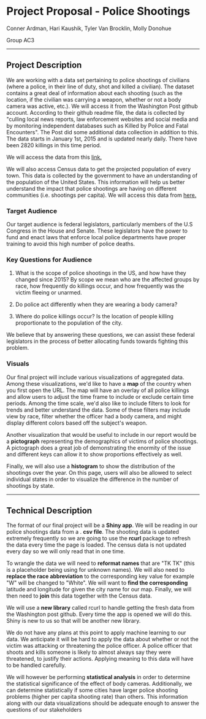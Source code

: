 # Project Proposal - Police Shootings

Conner Ardman, Hari Kaushik, Tyler Van Brocklin, Molly Donohue

Group AC3

---
## Project Description

We are working with a data set pertaining to police shootings of civilians (where a police, in their line of duty, shot and killed a civilian). The dataset contains a great deal of information about each shooting (such as the location, if the civilian was carrying a weapon, whether or not a body camera was active, etc.). We will access it from the Washington Post github account. According to their github readme file, the data is collected by &quot;culling local news reports, law enforcement websites and social media and by monitoring independent databases such as Killed by Police and Fatal Encounters&quot;. The Post did some additional data collection in addition to this. The data starts in January 1st, 2015 and is updated nearly daily. There have been 2820 killings in this time period.

We will access the data from this [link.](https://github.com/washingtonpost/data-police-shootings/blob/master/fatal-police-shootings-data.csv)

We will also access Census data to get the projected population of every town. This data is collected by the government to have an understanding of the population of the United States. This information will help us better understand the impact that police shootings are having on different communities (i.e. shootings per capita). We will access this data from [here.](https://www.census.gov/data/datasets/2016/demo/popest/total-cities-and-towns.html)

### Target Audience

Our target audience is federal legislators, particularly members of the U.S Congress in the House and Senate. These legislators have the power to fund and enact laws that enforce local police departments have proper training to avoid this high number of police deaths.

### Key Questions for Audience

1. What is the scope of police shootings in the US, and how have they changed since 2015? By scope we mean who are the affected groups by race, how frequently do killings occur, and how frequently was the victim fleeing or unarmed.

2. Do police act differently when they are wearing a body camera?

3. Where do police killings occur? Is the location of people killing proportionate to the population of the city.

We believe that by answering these questions, we can assist these federal legislators in the process of better allocating funds towards fighting this problem.

### Visuals

Our final project will include various visualizations of aggregated data. Among these visualizations, we&#39;d like to have a **map** of the country when you first open the URL. The map will have an overlay of all police killings and allow users to adjust the time frame to include or exclude certain time periods. Among the time scale, we&#39;d also like to include filters to look for trends and better understand the data. Some of these filters may include view by race, filter whether the officer had a body camera, and might display different colors based off the subject&#39;s weapon.

Another visualization that would be useful to include in our report would be a **pictograph** representing the demographics of victims of police shootings. A pictograph does a great job of demonstrating the enormity of the issue and different keys can allow it to show proportions effectively as well.

Finally, we will also use a **histogram** to show the distribution of the shootings over the year. On this page, users will also be allowed to select individual states in order to visualize the difference in the number of shootings by state.

---
## Technical Description

The format of our final project will be a **Shiny app**. We will be reading in our police shootings data from a . **csv file**. The shooting data is updated extremely frequently so we are going to use the **rcurl** package to refresh the data every time the page is loaded.  The census data is not updated every day so we will only read that in one time.

To wrangle the data we will need to **reformat names** that are &quot;TK TK&quot; (this is a placeholder being using for unknown names). We will also need to **replace the race abbreviation** to the corresponding key value for example &quot;W&quot; will be changed to &quot;White&quot;. We will want to **find the corresponding** latitude and longitude for given the city name for our map.  Finally, we will then need to **join** this data together with the Census data.

We will use a **new library** called rcurl to handle getting the fresh data from the Washington post github. Every time the app is opened we will do this. Shiny is new to us so that will be another new library.

We do not have any plans at this point to apply machine learning to our data. We anticipate it will be hard to apply the data about whether or not the victim was attacking or threatening the police officer. A police officer that shoots and kills someone is likely to almost always say they were threatened, to justify their actions. Applying meaning to this data will have to be handled carefully.

We will however be performing **statistical analysis** in order to determine the statistical significance of the effect of body cameras. Additionally, we can determine statistically if some cities have larger police shooting problems (higher per capita shooting rate) than others. This information along with our data visualizations should be adequate enough to answer the questions of our stakeholders